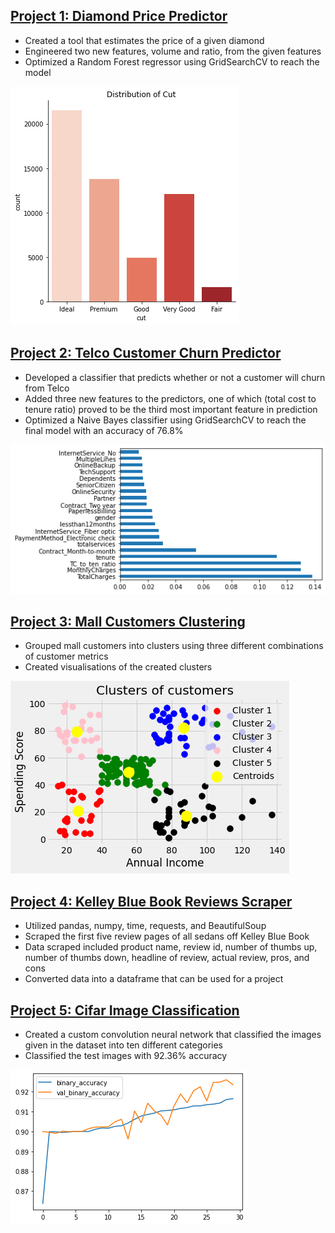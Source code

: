 ## [Project 1: Diamond Price Predictor](https://github.com/eferrari421/Diamond-Price-Prediction)
- Created a tool that estimates the price of a  given diamond 
- Engineered two new features, volume and ratio, from the given features
- Optimized a Random Forest regressor using GridSearchCV to reach the model

![](portfolio_images/diamond.png)

## [Project 2: Telco Customer Churn Predictor](https://github.com/eferrari421/Telco-Customer-Churn-Prediction)
- Developed a classifier that predicts whether or not a customer will churn from Telco
- Added three new features to the predictors, one of which (total cost to tenure ratio) proved to be the third most important feature in prediction
- Optimized a Naive Bayes classifier using GridSearchCV to reach the final model with an accuracy of 76.8%

![](portfolio_images/telco.png)

## [Project 3: Mall Customers Clustering](https://github.com/eferrari421/Mall-Customers-Clustering)
- Grouped mall customers into clusters using three different combinations of customer metrics
- Created visualisations of the created clusters

![](portfolio_images/cluster.png)

## [Project 4: Kelley Blue Book Reviews Scraper](https://github.com/eferrari421/Kelley-Blue-Book-Reviews-Web-Scraper)
- Utilized pandas, numpy, time, requests, and BeautifulSoup
- Scraped the first five review pages of all sedans off Kelley Blue Book
- Data scraped included product name, review id, number of thumbs up, number of thumbs down, headline of review, actual review, pros, and cons
- Converted data into a dataframe that can be used for a project

## [Project 5: Cifar Image Classification](https://github.com/eferrari421/Cifar-Image-Classification)
- Created a custom convolution neural network that classified the images given in the dataset into ten different categories
- Classified the test images with 92.36% accuracy

![](portfolio_images/cifar.png)
